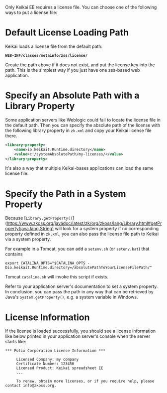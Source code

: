 Only Keikai EE requires a license file. You can choose one of the following
ways to put a license file:

# Default License Loading Path

Keikai loads a license file from the default path:

**`WEB-INF/classes/metainfo/zss/license/`**

Create the path above if it does not exist, and put the license key into
the path. This is the simplest way if you just have one zss-based web
application.

# Specify an Absolute Path with a Library Property

Some application servers like Weblogic could fail to locate the license
file in the default path. Then you can specify the absolute path of the
license with the following library property in `zk.xml` and copy your
Keikai license file there.

``` xml
<library-property>
    <name>io.keikait.Runtime.directory</name>
    <value>c:/systemAbsolutePath/my-licenses/</value>
</library-property>
```

It's also a way that multiple Keikai-bases applications can load the same
license file.

# Specify the Path in a System Property

Because
[`Library.getProperty()`](https://www.zkoss.org/javadoc/latest/zk/org/zkoss/lang/Library.html#getProperty(java.lang.String) will look for a system property if no
corresponding property defined in `zk.xml`, you can also pass the
license file path to Keikai via a system property.

For example in a Tomcat, you can add a `setenv.sh` (or `setenv.bat`)
that contains

``` text
export CATALINA_OPTS="$CATALINA_OPTS -Dio.keikait.Runtime.directory=/absolutePathToYourLicenseFilePath/"
```

Tomcat `catalina.sh` will invoke this script if exists.

Refer to your application server's documentation to set a system
property. In conclusion, you can pass the path in any way that can be
retrieved by Java's `System.getProperty()`, e.g. a system variable in
Windows.

# License Information

If the license is loaded successfully, you should see a license
information like below printed in your application server's console when
the server starts like:

``` text
*** Potix Corporation License Information ***

     Licensed Company: my company
     Certificate Number: 123456       
     Licensed Product: Keikai spreadsheet EE
     ...

     To renew, obtain more licenses, or if you require help, please contact info@zkoss.org.
```